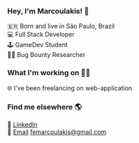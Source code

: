 ### Hey, I'm Marcoulakis! 👋

🇧🇷 Born and live in São Paulo, Brazil <br>
💻 Full Stack Developer <br>
🕹️ GameDev Student <br>
👩‍💻 Bug Bounty Researcher

### What I'm working on 👨‍💻

🌐 I've been freelancing on web-application<br>

### Find me elsewhere 🌎

💼 [LinkedIn](https://www.linkedin.com/in/lucasmontano/) <br>
📧 [Email](mailto:femarcoulakis@gmail.com) femarcoulakis@gmail.com
